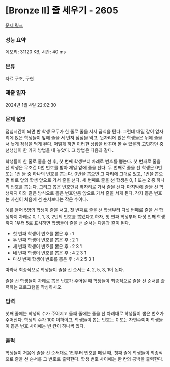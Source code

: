# [Bronze II] 줄 세우기 - 2605 

[문제 링크](https://www.acmicpc.net/problem/2605) 

### 성능 요약

메모리: 31120 KB, 시간: 40 ms

### 분류

자료 구조, 구현

### 제출 일자

2024년 1월 4일 22:02:30

### 문제 설명

<p>점심시간이 되면 반 학생 모두가 한 줄로 줄을 서서 급식을 탄다. 그런데 매일 같이 앞자리에 앉은 학생들이 앞에 줄을 서 먼저 점심을 먹고, 뒷자리에 앉은 학생들은 뒤에 줄을 서 늦게 점심을 먹게 된다. 어떻게 하면 이러한 상황을 바꾸어 볼 수 있을까 고민하던 중 선생님이 한 가지 방법을 내 놓았다. 그 방법은 다음과 같다.</p>

<p>학생들이 한 줄로 줄을 선 후, 첫 번째 학생부터 차례로 번호를 뽑는다. 첫 번째로 줄을 선 학생은 무조건 0번 번호를 받아 제일 앞에 줄을 선다. 두 번째로 줄을 선 학생은 0번 또는 1번 둘 중 하나의 번호를 뽑는다. 0번을 뽑으면 그 자리에 그대로 있고, 1번을 뽑으면 바로 앞의 학생 앞으로 가서 줄을 선다. 세 번째로 줄을 선 학생은 0, 1 또는 2 중 하나의 번호를 뽑는다. 그리고 뽑은 번호만큼 앞자리로 가서 줄을 선다. 마지막에 줄을 선 학생까지 이와 같은 방식으로 뽑은 번호만큼 앞으로 가서 줄을 서게 된다. 각자 뽑은 번호는 자신이 처음에 선 순서보다는 작은 수이다.</p>

<p>예를 들어 5명의 학생이 줄을 서고, 첫 번째로 줄을 선 학생부터 다섯 번째로 줄을 선 학생까지 차례로 0, 1, 1, 3, 2번의 번호를 뽑았다고 하자, 첫 번째 학생부터 다섯 번째 학생까지 1부터 5로 표시하면 학생들이 줄을 선 순서는 다음과 같이 된다.</p>

<ul>
	<li>첫 번째 학생이 번호를 뽑은 후 : 1</li>
	<li>두 번째 학생이 번호를 뽑은 후 : 2 1</li>
	<li>세 번째 학생이 번호를 뽑은 후 : 2 3 1</li>
	<li>네 번째 학생이 번호를 뽑은 후 : 4 2 3 1</li>
	<li>다섯 번째 학생이 번호를 뽑은 후 : 4 2 5 3 1</li>
</ul>

<p>따라서 최종적으로 학생들이 줄을 선 순서는 4, 2, 5, 3, 1이 된다.</p>

<p>줄을 선 학생들이 차례로 뽑은 번호가 주어질 때 학생들이 최종적으로 줄을 선 순서를 출력하는 프로그램을 작성하시오.</p>

### 입력 

 <p>첫째 줄에는 학생의 수가 주어지고 둘째 줄에는 줄을 선 차례대로 학생들이 뽑은 번호가 주어진다. 학생의 수가 100 이하이고, 학생들이 뽑는 번호는 0 또는 자연수이며 학생들이 뽑은 번호 사이에는 빈 칸이 하나씩 있다.</p>

### 출력 

 <p>학생들이 처음에 줄을 선 순서대로 1번부터 번호를 매길 때, 첫째 줄에 학생들이 최종적으로 줄을 선 순서를 그 번호로 출력한다. 학생 번호 사이에는 한 칸의 공백을 출력한다.</p>

